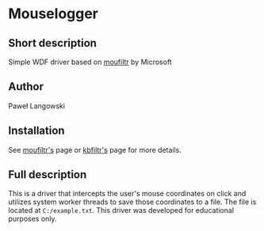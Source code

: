# Mouselogger
## Short description
Simple WDF driver based on [moufiltr](https://github.com/microsoft/Windows-driver-samples/tree/main/input/moufiltr) by Microsoft
## Author
Paweł Langowski
## Installation
See [moufiltr's](https://github.com/microsoft/Windows-driver-samples/tree/main/input/moufiltr) page or [kbfiltr's](https://github.com/microsoft/Windows-driver-samples/tree/main/input/kbfiltr) page for more details.
## Full description
This is a driver that intercepts the user's mouse coordinates on click and utilizes system worker threads to save those coordinates to a file. The file is located at `C:/example.txt`. This driver was developed for educational purposes only.
